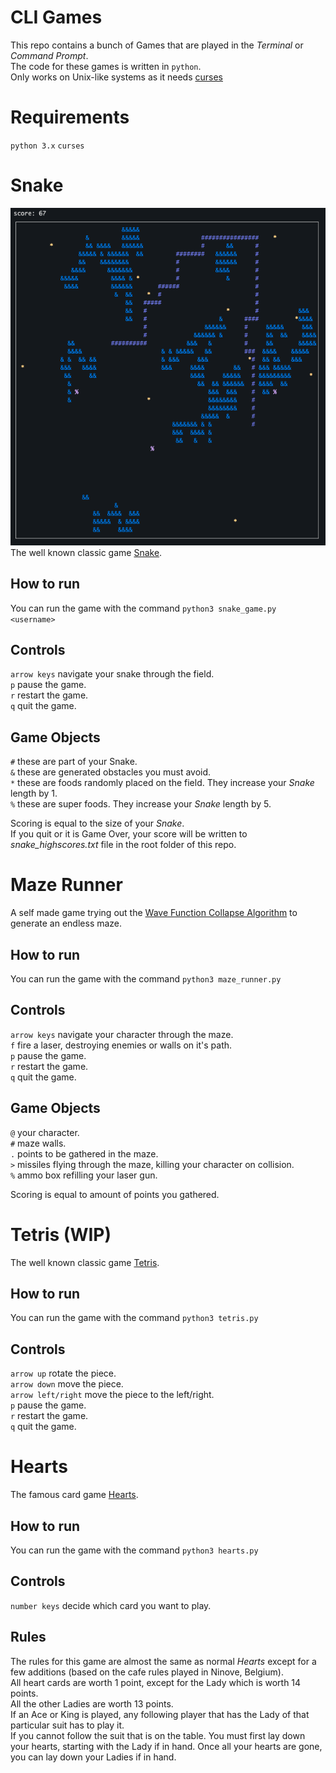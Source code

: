 # CLI Games
This repo contains a bunch of Games that are played in the *Terminal* or *Command Prompt*.<br>
The code for these games is written in `python`.<br>
Only works on Unix-like systems as it needs [curses](https://en.wikipedia.org/wiki/Curses_(programming_library))

# Requirements
`python 3.x`
`curses`

# Snake
![snake game](./img/snake_game_screenshot.png)
The well known classic game [Snake](https://en.wikipedia.org/wiki/Snake_(video_game_genre)).

## How to run
You can run the game with the command `python3 snake_game.py <username>`

## Controls
`arrow keys` navigate your snake through the field.<br>
`p` pause the game.<br>
`r` restart the game.<br>
`q` quit the game.<br>

## Game Objects
`#` these are part of your Snake.<br>
`&` these are generated obstacles you must avoid.<br>
`*` these are foods randomly placed on the field. They increase your *Snake* length by 1.<br>
`%` these are super foods. They increase your *Snake* length by 5.<br>

Scoring is equal to the size of your *Snake*.<br>
If you quit or it is Game Over, your score will be written to *snake_highscores.txt* file in the root folder of this repo.

# Maze Runner
A self made game trying out the [Wave Function Collapse Algorithm](https://github.com/mxgmn/WaveFunctionCollapse) to generate an endless maze.

## How to run
You can run the game with the command `python3 maze_runner.py`

## Controls
`arrow keys` navigate your character through the maze.<br>
`f` fire a laser, destroying enemies or walls on it's path.<br>
`p` pause the game.<br>
`r` restart the game.<br>
`q` quit the game.<br>

## Game Objects
`@` your character.<br>
`#` maze walls.<br>
`.` points to be gathered in the maze.<br>
`>` missiles flying through the maze, killing your character on collision.<br>
`%` ammo box refilling your laser gun.<br>

Scoring is equal to amount of points you gathered.

# Tetris (WIP)
The well known classic game [Tetris](https://en.wikipedia.org/wiki/Tetris).<br>

## How to run
You can run the game with the command `python3 tetris.py`

## Controls
`arrow up` rotate the piece.<br>
`arrow down` move the piece.<br>
`arrow left/right` move the piece to the left/right.<br>
`p` pause the game.<br>
`r` restart the game.<br>
`q` quit the game.<br>

# Hearts
The famous card game [Hearts](https://en.wikipedia.org/wiki/Hearts_(card_game)).

## How to run
You can run the game with the command `python3 hearts.py`

## Controls
`number keys` decide which card you want to play.

## Rules
The rules for this game are almost the same as normal *Hearts* except for a few additions (based on the cafe rules played in Ninove, Belgium).<br>
All heart cards are worth 1 point, except for the Lady which is worth 14 points.<br>
All the other Ladies are worth 13 points.<br>
If an Ace or King is played, any following player that has the Lady of that particular suit has to play it.<br>
If you cannot follow the suit that is on the table. You must first lay down your hearts, starting with the Lady if in hand. Once all your hearts are gone, you can lay down your Ladies if in hand.
